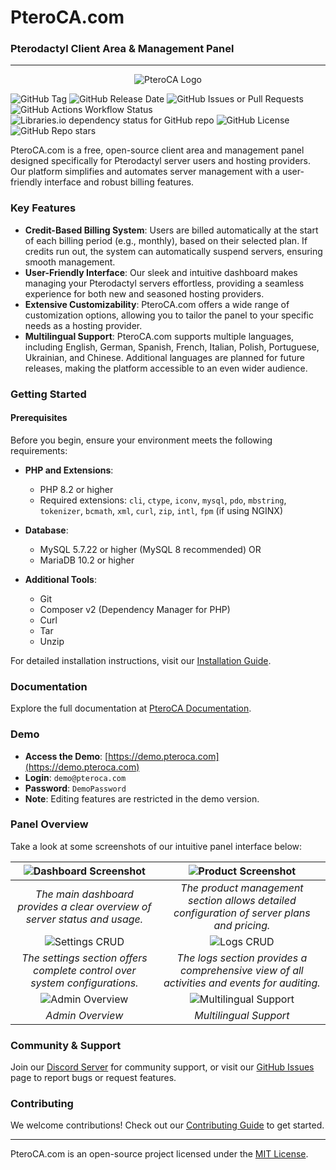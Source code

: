 # PteroCA.com
### Pterodactyl Client Area & Management Panel

---

<p align="center">
  <img src="https://raw.githubusercontent.com/pteroca-com/panel/main/public/assets/img/logo/logo.png" alt="PteroCA Logo">
</p>

![GitHub Tag](https://img.shields.io/github/v/tag/pteroca-com/panel) ![GitHub Release Date](https://img.shields.io/github/release-date/pteroca-com/panel)
![GitHub Issues or Pull Requests](https://img.shields.io/github/issues/pteroca-com/panel)
![GitHub Actions Workflow Status](https://img.shields.io/github/actions/workflow/status/pteroca-com/panel/symfony.yml?branch=main)
![Libraries.io dependency status for GitHub repo](https://img.shields.io/librariesio/github/pteroca-com/panel)
![GitHub License](https://img.shields.io/github/license/pteroca-com/panel) ![GitHub Repo stars](https://img.shields.io/github/stars/pteroca-com/panel)

PteroCA.com is a free, open-source client area and management panel designed specifically for Pterodactyl server users and hosting providers. Our platform simplifies and automates server management with a user-friendly interface and robust billing features.

### Key Features
- **Credit-Based Billing System**: Users are billed automatically at the start of each billing period (e.g., monthly), based on their selected plan. If credits run out, the system can automatically suspend servers, ensuring smooth management.
- **User-Friendly Interface**: Our sleek and intuitive dashboard makes managing your Pterodactyl servers effortless, providing a seamless experience for both new and seasoned hosting providers.
- **Extensive Customizability**: PteroCA.com offers a wide range of customization options, allowing you to tailor the panel to your specific needs as a hosting provider.
- **Multilingual Support**: PteroCA.com supports multiple languages, including English, German, Spanish, French, Italian, Polish, Portuguese, Ukrainian, and Chinese. Additional languages are planned for future releases, making the platform accessible to an even wider audience.

### Getting Started

#### Prerequisites
Before you begin, ensure your environment meets the following requirements:

- **PHP and Extensions**:
    - PHP 8.2 or higher
    - Required extensions: `cli`, `ctype`, `iconv`, `mysql`, `pdo`, `mbstring`, `tokenizer`, `bcmath`, `xml`, `curl`, `zip`, `intl`, `fpm` (if using NGINX)

- **Database**:
    - MySQL 5.7.22 or higher (MySQL 8 recommended) OR
    - MariaDB 10.2 or higher

- **Additional Tools**:
    - Git
    - Composer v2 (Dependency Manager for PHP)
    - Curl
    - Tar
    - Unzip

For detailed installation instructions, visit our [Installation Guide](https://docs.pteroca.com/getting-started/installation "Installation").

### Documentation
Explore the full documentation at [PteroCA Documentation](https://docs.pteroca.com "Documentation").

### Demo
- **Access the Demo**: [https://demo.pteroca.com](https://demo.pteroca.com)
- **Login**: `demo@pteroca.com`
- **Password**: `DemoPassword`
- **Note**: Editing features are restricted in the demo version.

### Panel Overview
Take a look at some screenshots of our intuitive panel interface below:

| ![Dashboard Screenshot](https://docs.pteroca.com/~gitbook/image?url=https%3A%2F%2F2313594578-files.gitbook.io%2F%7E%2Ffiles%2Fv0%2Fb%2Fgitbook-x-prod.appspot.com%2Fo%2Fspaces%252F134rFblgKKOucO0ArkzV%252Fuploads%252FLRQfFKKjZLTTWBOddA0q%252Fdashboard.PNG%3Falt%3Dmedia%26token%3D6e79b255-b26c-4acc-b150-4cbc8ea1dfee&width=768&dpr=4&quality=100&sign=d567ddea&sv=1) |     ![Product Screenshot](https://docs.pteroca.com/~gitbook/image?url=https%3A%2F%2F2313594578-files.gitbook.io%2F%7E%2Ffiles%2Fv0%2Fb%2Fgitbook-x-prod.appspot.com%2Fo%2Fspaces%252F134rFblgKKOucO0ArkzV%252Fuploads%252FnFSDO7epMwCaogKGJo1k%252Fproduct.PNG%3Falt%3Dmedia%26token%3Dd2e09108-c1c7-4eaf-b91e-25fd2baa58b5&width=768&dpr=4&quality=100&sign=31989b78&sv=1)      |
|:---------------------------------------------------------------------------------------------------------------------------------------------------------------------------------------------------------------------------------------------------------------------------------------------------------------------------------------------------------------------------:|:--------------------------------------------------------------------------------------------------------------------------------------------------------------------------------------------------------------------------------------------------------------------------------------------------------------------------------------------------------------------------------:|
|                                                                                                                                                 *The main dashboard provides a clear overview of server status and usage.*                                                                                                                                                  |                                                                                                                                           *The product management section allows detailed configuration of server plans and pricing.*                                                                                                                                            |
|   ![Settings CRUD](https://docs.pteroca.com/~gitbook/image?url=https%3A%2F%2F2313594578-files.gitbook.io%2F%7E%2Ffiles%2Fv0%2Fb%2Fgitbook-x-prod.appspot.com%2Fo%2Fspaces%252F134rFblgKKOucO0ArkzV%252Fuploads%252FVAOD4T31gWQvqwyRKEzR%252Fsettings_crud.PNG%3Falt%3Dmedia%26token%3D2ac267a1-daeb-4082-8f29-f5e4497aa73a&width=768&dpr=4&quality=100&sign=ceab7d4&sv=1)   |         ![Logs CRUD](https://docs.pteroca.com/~gitbook/image?url=https%3A%2F%2F2313594578-files.gitbook.io%2F%7E%2Ffiles%2Fv0%2Fb%2Fgitbook-x-prod.appspot.com%2Fo%2Fspaces%252F134rFblgKKOucO0ArkzV%252Fuploads%252FPqOkZTwtqI3XEt1vqanM%252Flogs_crud.PNG%3Falt%3Dmedia%26token%3Da6329728-c826-41d7-b3f9-fa7cf708f3d0&width=768&dpr=4&quality=100&sign=ad3fe113&sv=1)         |
|                                                                                                                                                 *The settings section offers complete control over system configurations.*                                                                                                                                                  |                                                                                                                                           *The logs section provides a comprehensive view of all activities and events for auditing.*                                                                                                                                            |
|     ![Admin Overview](https://docs.pteroca.com/~gitbook/image?url=https%3A%2F%2F2313594578-files.gitbook.io%2F%7E%2Ffiles%2Fv0%2Fb%2Fgitbook-x-prod.appspot.com%2Fo%2Fspaces%252F134rFblgKKOucO0ArkzV%252Fuploads%252F3oLFsMQm2z9Qpc2Hs6HW%252FCNt9dwD.png%3Falt%3Dmedia%26token%3Dddd6e098-c9b0-4585-b291-87555eaef586&width=768&dpr=4&quality=100&sign=7406d3d5&sv=1)     | ![Multilingual Support](https://docs.pteroca.com/~gitbook/image?url=https%3A%2F%2F2313594578-files.gitbook.io%2F%7E%2Ffiles%2Fv0%2Fb%2Fgitbook-x-prod.appspot.com%2Fo%2Fspaces%252F134rFblgKKOucO0ArkzV%252Fuploads%252Fb5Lgx6gs60QGW7nOWVFH%252Fprojekt_kraje.png%3Falt%3Dmedia%26token%3D154fc952-d8be-4b3e-ae04-0a5675175a3a&width=768&dpr=4&quality=100&sign=359ea774&sv=1)  |
|                                                                                                                                                                              *Admin Overview*                                                                                                                                                                               | *Multilingual Support*                                                                                                                                                                                                                          |

### Community & Support
Join our [Discord Server](https://discord.gg/fMk5728M) for community support, or visit our [GitHub Issues](https://github.com/pteroca-com/panel/issues) page to report bugs or request features.

### Contributing
We welcome contributions! Check out our [Contributing Guide](https://github.com/pteroca-com/panel/blob/main/CONTRIBUTING.md) to get started.

---

PteroCA.com is an open-source project licensed under the [MIT License](https://github.com/pteroca-com/panel/blob/main/LICENSE).

